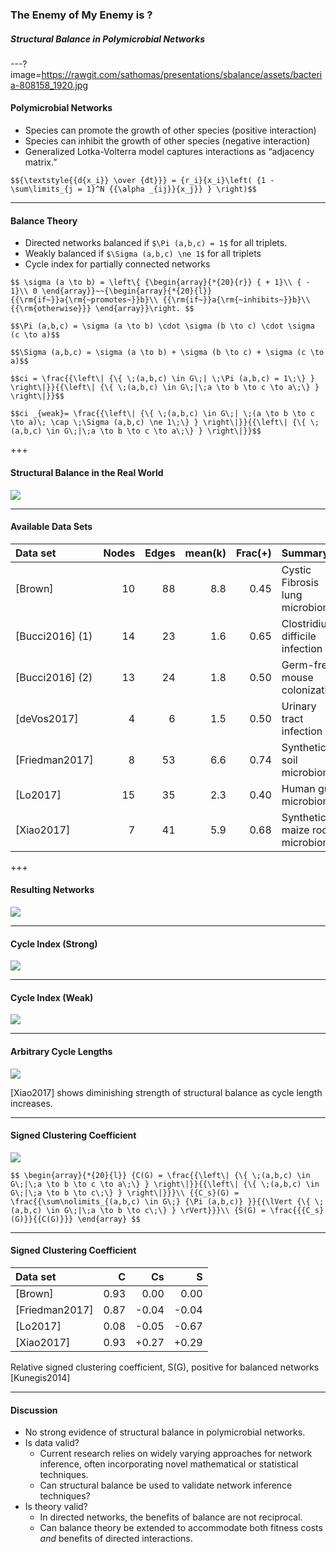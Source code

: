 ### The Enemy of My Enemy is ?
##### Structural Balance in Polymicrobial Networks

---?image=https://rawgit.com/sathomas/presentations/sbalance/assets/bacteria-808158_1920.jpg

#### Polymicrobial Networks

- Species can promote the growth of other species (positive interaction)
- Species can inhibit the growth of other species (negative interaction)
- Generalized Lotka-Volterra model captures interactions as “adjacency matrix.”

`$${\textstyle{{d{x_i}} \over {dt}}} = {r_i}{x_i}\left( {1 - \sum\limits_{j = 1}^N {{\alpha _{ij}}{x_j}} } \right)$$`<!-- .element: style="color:white;font-size:75%;" -->

---

#### Balance Theory

- Directed networks balanced if `$\Pi (a,b,c) = 1$` for all triplets.
- Weakly balanced if `$\Sigma (a,b,c) \ne 1$` for all triplets
- Cycle index for partially connected networks

`$$
\sigma (a \to b) = \left\{ {\begin{array}{*{20}{r}}
{ + 1}\\
{ - 1}\\
0
\end{array}}~~{\begin{array}{*{20}{l}}
{{\rm{if~}}a{\rm{~promotes~}}b}\\
{{\rm{if~}}a{\rm{~inhibits~}}b}\\
{{\rm{otherwise}}}
\end{array}}\right.
$$`<!-- .element: style="font-size:50%;" -->

`$$\Pi (a,b,c) = \sigma (a \to b) \cdot \sigma (b \to c) \cdot \sigma (c \to a)$$`<!-- .element: style="font-size:50%;" -->

`$$\Sigma (a,b,c) = \sigma (a \to b) + \sigma (b \to c) + \sigma (c \to a)$$`<!-- .element: style="font-size:50%;" -->

`$$ci = \frac{{\left\| {\{ \;(a,b,c) \in G\;| \;\Pi (a,b,c) = 1\;\} } \right\|}}{{\left\| {\{ \;(a,b,c) \in G\;|\;a \to b \to c \to a\;\} } \right\|}}$$`<!-- .element: style="font-size:50%;" -->

`$$ci _{weak}= \frac{{\left\| {\{ \;(a,b,c) \in G\;| \;(a \to b \to c \to a)\; \cap \;\Sigma (a,b,c) \ne 1\;\} } \right\|}}{{\left\| {\{ \;(a,b,c) \in G\;|\;a \to b \to c \to a\;\} } \right\|}}$$`<!-- .element: style="font-size:50%;" -->

+++

#### Structural Balance in the Real World

![](https://rawgit.com/sathomas/presentations/sbalance/assets/alliances.svg)

---

#### Available Data Sets

| Data set        | Nodes | Edges | mean(k) | Frac(+) | Summary                         |
| :-------------- | ----: | ----: | ------: | ------: | :------------------------------ |
| [Brown]         |    10 |    88 |     8.8 |    0.45 | Cystic Fibrosis lung microbiome |
| [Bucci2016] (1) |    14 |    23 |     1.6 |    0.65 | Clostridium difficile infection |
| [Bucci2016] (2) |    13 |    24 |     1.8 |    0.50 | Germ-free mouse colonization    |
| [deVos2017]     |     4 |     6 |     1.5 |    0.50 | Urinary tract infection         |
| [Friedman2017]  |     8 |    53 |     6.6 |    0.74 | Synthetic soil microbiome       |
| [Lo2017]        |    15 |    35 |     2.3 |    0.40 | Human gut microbiome            |
| [Xiao2017]      |     7 |    41 |     5.9 |    0.68 | Synthetic maize root microbiome |
<!-- .element: style="font-size:50%;margin-top:10vh;" -->

+++

#### Resulting Networks

![](https://rawgit.com/sathomas/presentations/sbalance/assets/o_graphs.svg)


---

#### Cycle Index (Strong)

![](https://rawgit.com/sathomas/presentations/sbalance/assets/o_cistrong.svg)


---

#### Cycle Index (Weak)

![](https://rawgit.com/sathomas/presentations/sbalance/assets/o_ciweak.svg)

---

#### Arbitrary Cycle Lengths

![](https://rawgit.com/sathomas/presentations/sbalance/assets/o_cilength.svg)

[Xiao2017] shows diminishing strength of structural balance as cycle length increases.<!-- .element: style="font-size:75%;" -->

---

#### Signed Clustering Coefficient

![](https://rawgit.com/sathomas/presentations/sbalance/assets/o_c_s.svg)

`$$
\begin{array}{*{20}{l}}
{C(G) = \frac{{\left\| {\{ \;(a,b,c) \in G\;|\;a \to b \to c \to a\;\} } \right\|}}{{\left\| {\{ \;(a,b,c) \in G\;|\;a \to b \to c\;\} } \right\|}}}\\
{{C_s}(G) = \frac{{\sum\nolimits_{(a,b,c) \in G\;} {\Pi (a,b,c)} }}{{\lVert {\{ \;(a,b,c) \in G\;|\;a \to b \to c\;\} } \rVert}}}\\
{S(G) = \frac{{{C_s}(G)}}{{C(G)}}}
\end{array}
$$`<!-- .element: style="font-size:50%;" -->

---

#### Signed Clustering Coefficient

| Data set       |   C  |   Cs  |   S   |
| :------------- | ---: | ----: | ----: |
| [Brown]        | 0.93 |  0.00 |  0.00 |
| [Friedman2017] | 0.87 | -0.04 | -0.04 |
| [Lo2017]       | 0.08 | -0.05 | -0.67 |
| [Xiao2017]     | 0.93 | +0.27 | +0.29 |

Relative signed clustering coefficient, S(G), positive for balanced networks [Kunegis2014]<!-- .element: style="font-size:75%;" -->

---

#### Discussion

- No strong evidence of structural balance in polymicrobial networks.
- Is data valid?
     * Current research relies on widely varying approaches for network inference, often incorporating novel mathematical or statistical techniques.
     * Can structural balance be used to validate network inference techniques?
- Is theory valid?
     * In directed networks, the benefits of balance are not reciprocal.
     * Can balance theory be extended to accommodate both fitness costs _and_ benefits of directed interactions.

